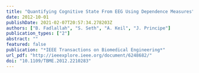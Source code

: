 ```yaml
---
title: "Quantifying Cognitive State From EEG Using Dependence Measures"
date: 2012-10-01
publishDate: 2021-02-07T20:57:34.278203Z
authors: ["B. Fadlallah", "S. Seth", "A. Keil", "J. Principe"]
publication_types: ["2"]
abstract: ""
featured: false
publication: "*IEEE Transactions on Biomedical Engineering*"
url_pdf: "http://ieeexplore.ieee.org/document/6248682/"
doi: "10.1109/TBME.2012.2210283"
---
```


